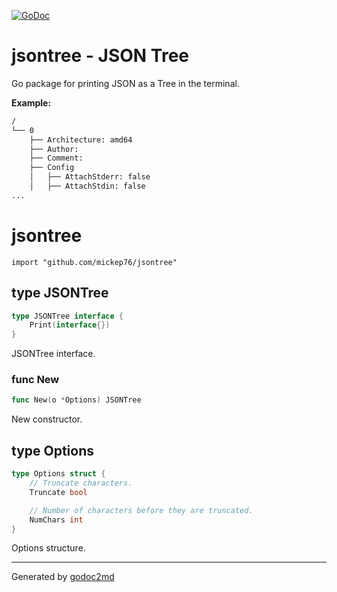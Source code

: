 [![GoDoc](https://godoc.org/github.com/mickep76/jsontree?status.svg)](https://godoc.org/github.com/mickep76/jsontree)

# jsontree - JSON Tree

Go package for printing JSON as a Tree in the terminal.

**Example:**

```bash
/
└── 0
    ├── Architecture: amd64
    ├── Author:
    ├── Comment:
    ├── Config
    │   ├── AttachStderr: false
    │   ├── AttachStdin: false
...
```

# jsontree
    import "github.com/mickep76/jsontree"







## type JSONTree
``` go
type JSONTree interface {
    Print(interface{})
}
```
JSONTree interface.









### func New
``` go
func New(o *Options) JSONTree
```
New constructor.




## type Options
``` go
type Options struct {
    // Truncate characters.
    Truncate bool

    // Number of characters before they are truncated.
    NumChars int
}
```
Options structure.

















- - -
Generated by [godoc2md](http://godoc.org/github.com/davecheney/godoc2md)

